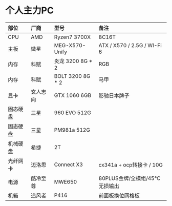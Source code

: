 # 个人主力PC

| 部位     | 厂商     | 型号             | 备注                          |
| :------- | :------- | :--------------- | :---------------------------- |
| CPU      | AMD      | Ryzen7 3700X     | 8C16T                         |
| 主板     | 微星     | MEG-X570-Unify   | ATX / X570 / 2.5G / WI-Fi 6   |
| 内存     | 科赋     | 炎龙 3200 8G * 2 | RGB                           |
| 内存     | 科赋     | BOLT 3200 8G * 2 | 马甲                          |
| 显卡     | 玄人志向 | GTX 1060 6GB     | 影驰日本牌子                  |
| 固态硬盘 | 三星     | 960 EVO 512G     |                               |
| 固态硬盘 | 三星     | PM981a 512G      |                               |
| 机械硬盘 | 希捷     | 2T               |                               |
| 光纤网卡 | 迈洛思   | Connect X3       | cx341a + ocp转接卡 / 10G      |
| 电源     | 酷冷至尊 | MWE650           | 80PLUS金牌/全模组/45℃无损输出 |
| 机箱     | 追风者   | P416             | 前面板换位网格板              |
